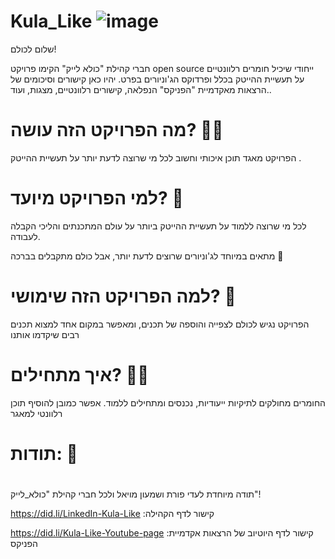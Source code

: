 # Kula_Like ![image](https://user-images.githubusercontent.com/57177424/147954284-c4473a3e-f047-439a-8536-58b91b9f55ec.png)




שלום לכולם!

חברי קהילת "כולא לייק" הקימו פרויקט open source ייחודי שיכיל חומרים רלוונטיים על תעשיית ההייטק בכלל ופרדוקס הג'וניורים בפרט. יהיו כאן קישורים וסיכומים של הרצאות מאקדמיית "הפניקס" הנפלאה, קישורים רלוונטיים, מצגות, ועוד..

   מה הפרויקט הזה עושה? 	:man_technologist:
=   
הפרויקט מאגד תוכן איכותי וחשוב לכל מי שרוצה לדעת יותר על תעשיית ההייטק .

 למי הפרויקט מיועד? :star2:
=
לכל מי שרוצה ללמוד על תעשיית ההייטק ביותר על עולם המתכנתים והליכי הקבלה לעבודה. 

מתאים במיוחד לג'וניורים שרוצים לדעת יותר, אבל כולם מתקבלים בברכה :blossom:	 

 למה הפרויקט הזה שימושי? :muscle:
=
הפרויקט נגיש לכולם לצפייה והוספה של תכנים, ומאפשר במקום אחד למצוא תכנים רבים שיקדמו אותנו

 איך מתחילים? :woman_shrugging:
=
החומרים מחולקים לתיקיות ייעודיות, נכנסים ומתחילים ללמוד. אפשר כמובן להוסיף תוכן רלוונטי למאגר

תודות: :clap:
= 
#
תודה מיוחדת לעדי פורת ושמעון מויאל ולכל חברי קהילת "כולא_לייק"!

https://did.li/LinkedIn-Kula-Like :קישור לדף הקהילה 

https://did.li/Kula-Like-Youtube-page :קישור לדף היוטיוב של הרצאות אקדמיית הפניקס
